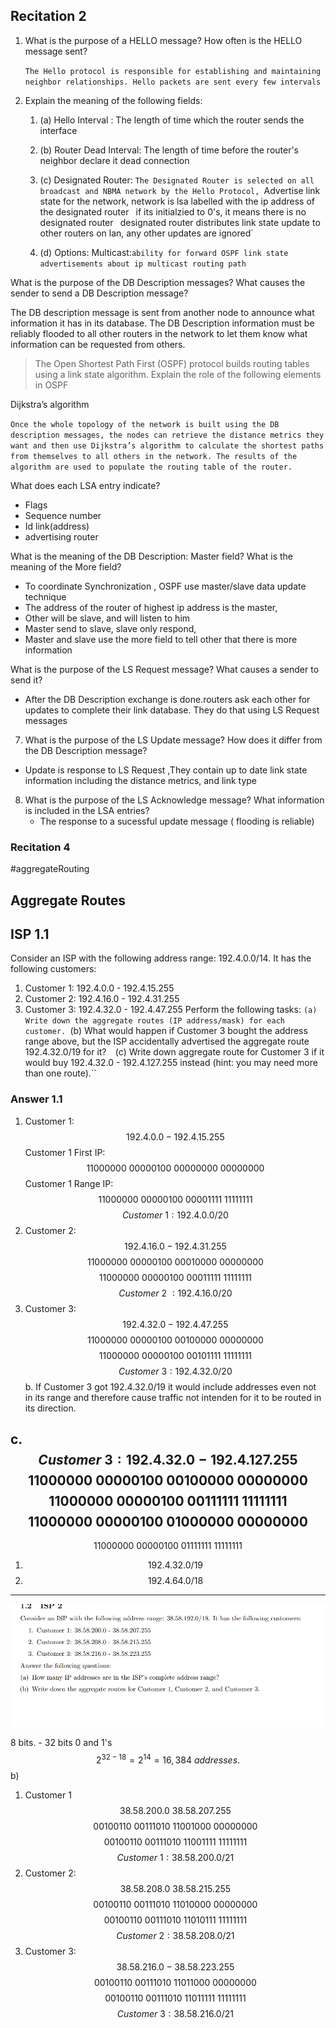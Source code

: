 
## Recitation 2

1.  What is the purpose of a HELLO message? How often is the HELLO message sent?

	`The Hello protocol is responsible for establishing and maintaining neighbor relationships. Hello packets are sent every few intervals`

2. Explain the meaning of the following fields: 
	1. (a) Hello Interval : The length of time which the router sends the interface
	2. (b) Router Dead Interval: The length of time before the router's neighbor declare it dead connection
	4. (c) Designated Router: `The Designated Router is selected on all broadcast and NBMA network by the Hello Protocol,
	    `Advertise link state for the network, network is lsa labelled with the ip address of the designated router`
	    ` if its initialzied to 0's, it means there is no designated router
	    `
	    `designated router distributes link state update to other routers on lan, any other updates are ignored`
			
	1. (d) Options: Multicast:`ability for forward OSPF link state advertisements about ip multicast routing path`


What is the purpose of the DB Description messages? What causes the sender to send a DB Description message?

The DB description message is sent from another node to announce what information it has in its database. The DB Description information must be reliably flooded to all other routers in the network to let them know what information can be requested from others.


>The Open Shortest Path First (OSPF) protocol builds routing tables using a link state algorithm. Explain the role of the following elements in OSPF

Dijkstra’s algorithm

`Once the whole topology of the network is built using the DB description messages, the nodes can retrieve the distance metrics they want and then use Dijkstra’s algorithm to calculate the shortest paths from themselves to all others in the network. The results of the algorithm are used to populate the routing table of the router.`

What does each LSA entry indicate?
- Flags
- Sequence number
- Id link(address)
- advertising router

What is the meaning of the DB Description: Master field? What is the meaning of the More field?

- To coordinate Synchronization , OSPF use master/slave data update technique
- The address of the router of highest ip address is the master,
- Other will be slave, and will listen to him
- Master send to slave, slave only respond,
- Master and slave use the more field to tell other that there is more information

What is the purpose of the LS Request message? What causes a sender to send it?
- After the DB Description exchange is done.routers ask each other for updates to complete their link database. They do that using LS Request messages

7. What is the purpose of the LS Update message? How does it differ from the DB Description message?
- Update is response to  LS Request ,They contain up to date link state information including the distance metrics, and link type

8. What is the purpose of the LS Acknowledge message? What information is included in the LSA entries?
	- The response to a sucessful update message ( flooding is reliable)

### Recitation 4
#aggregateRouting 
## Aggregate Routes

## ISP 1.1
Consider an ISP with the following address range: 192.4.0.0/14. It has the following customers:
1. Customer 1: 192.4.0.0 - 192.4.15.255
2. Customer 2: 192.4.16.0 - 192.4.31.255 
3. Customer 3: 192.4.32.0 - 192.4.47.255 
Perform the following tasks:
`(a) Write down the aggregate routes (IP address/mask) for each customer.
`(b) What would happen if Customer 3 bought the address range above, but the ISP accidentally advertised the aggregate route 192.4.32.0/19 for it?` 
`(c) Write down aggregate route for Customer 3 if it would buy 192.4.32.0 - 192.4.127.255 instead (hint: you may need more than one route).``

### Answer 1.1

1. Customer 1: $$192.4.0.0 - 192.4.15.255$$
Customer 1 First IP:
	$$11000000 \ 00000100 \ 00000000 \ 00000000$$
Customer 1 Range IP: $$11000000 \ 00000100 \ 00001111 \ 11111111$$
$$ Customer\ 1 :192.4.0.0/20$$
2. Customer 2: $$192.4.16.0-192.4.31.255$$
$$11000000 \ 00000100 \ 00010000 \ 00000000$$
$$11000000 \ 00000100 \ 00011111 \ 11111111$$
$$Customer\ 2\  : 192.4.16.0/20$$
3. Customer 3:$$192.4.32.0 - 192.4.47.255$$
$$11000000\ 00000100\ 00100000\ 00000000$$
$$11000000\ 00000100\ 00101111\ 11111111$$
$$Customer\ 3 : 192.4.32.0/20$$
b. If Customer 3 got 192.4.32.0/19 it would include addresses even not in its range and therefore cause traffic not intenden for it to be routed in its direction.

c. $$Customer \ 3:192.4.32.0 - 192.4.127.255$$
$$11000000\ 00000100\ 00100000\ 00000000$$
$$11000000\ 00000100\ 00111111\ 11111111$$
$$11000000\ 00000100\ 01000000\ 00000000$$
---
$$11000000\ 00000100\ 01111111\ 11111111$$


1. $$192.4.32.0/19$$
2. $$192.4.64.0/18$$
---

![Alt text](IMAGES/Pasted%20image%2020230206232633.png)

 8 bits. - 32 bits
 0 and 1's
$$2^{32-18}=2^{14}=16,384\ addresses.$$
b)
1. Customer 1
	$$38.58.200.0\ 38.58.207.255$$
	$$00100110\ 00111010\ 11001000\ 00000000$$
		$$00100110\ 00111010\ 11001111\ 11111111$$
		$$Customer\ 1:38.58.200.0/21$$
2. Customer 2:	$$38.58.208.0\ 38.58.215.255$$
$$00100110\ 00111010\ 11010000\ 00000000$$
$$00100110\ 00111010\ 11010111\ 11111111$$
$$Customer\ 2:38.58.208.0/21$$
3. Customer 3:$$38.58.216.0-38.58.223.255$$
$$00100110\ 00111010\ 11011000\ 00000000$$
$$00100110\ 00111010\ 11011111\ 11111111$$
$$Customer\ 3:38.58.216.0/21$$


